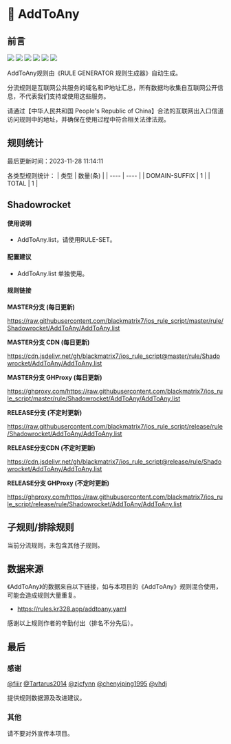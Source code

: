 # 🧸 AddToAny

## 前言

![](https://shields.io/badge/-移除重复规则-ff69b4) ![](https://shields.io/badge/-DOMAIN与DOMAIN--SUFFIX合并-green) ![](https://shields.io/badge/-DOMAIN--SUFFIX间合并-critical) ![](https://shields.io/badge/-DOMAIN与DOMAIN--KEYWORD合并-9cf) ![](https://shields.io/badge/-DOMAIN--SUFFIX与DOMAIN--KEYWORD合并-blue) ![](https://shields.io/badge/-IP--CIDR(6)合并-blueviolet) 

AddToAny规则由《RULE GENERATOR 规则生成器》自动生成。

分流规则是互联网公共服务的域名和IP地址汇总，所有数据均收集自互联网公开信息，不代表我们支持或使用这些服务。

请通过【中华人民共和国 People's Republic of China】合法的互联网出入口信道访问规则中的地址，并确保在使用过程中符合相关法律法规。

## 规则统计

最后更新时间：2023-11-28 11:14:11

各类型规则统计：
| 类型 | 数量(条)  | 
| ---- | ----  |
| DOMAIN-SUFFIX | 1  | 
| TOTAL | 1  | 


## Shadowrocket 

#### 使用说明
- AddToAny.list，请使用RULE-SET。

#### 配置建议
- AddToAny.list 单独使用。

#### 规则链接
**MASTER分支 (每日更新)**

https://raw.githubusercontent.com/blackmatrix7/ios_rule_script/master/rule/Shadowrocket/AddToAny/AddToAny.list

**MASTER分支 CDN (每日更新)**

https://cdn.jsdelivr.net/gh/blackmatrix7/ios_rule_script@master/rule/Shadowrocket/AddToAny/AddToAny.list

**MASTER分支 GHProxy (每日更新)**

https://ghproxy.com/https://raw.githubusercontent.com/blackmatrix7/ios_rule_script/master/rule/Shadowrocket/AddToAny/AddToAny.list

**RELEASE分支 (不定时更新)**

https://raw.githubusercontent.com/blackmatrix7/ios_rule_script/release/rule/Shadowrocket/AddToAny/AddToAny.list

**RELEASE分支CDN (不定时更新)**

https://cdn.jsdelivr.net/gh/blackmatrix7/ios_rule_script@release/rule/Shadowrocket/AddToAny/AddToAny.list

**RELEASE分支 GHProxy (不定时更新)**

https://ghproxy.com/https://raw.githubusercontent.com/blackmatrix7/ios_rule_script/release/rule/Shadowrocket/AddToAny/AddToAny.list

## 子规则/排除规则


当前分流规则，未包含其他子规则。

## 数据来源

《AddToAny》的数据来自以下链接，如与本项目的《AddToAny》规则混合使用，可能会造成规则大量重复。

- https://rules.kr328.app/addtoany.yaml


感谢以上规则作者的辛勤付出（排名不分先后）。

## 最后

### 感谢

[@fiiir](https://github.com/fiiir) [@Tartarus2014](https://github.com/Tartarus2014) [@zjcfynn](https://github.com/zjcfynn) [@chenyiping1995](https://github.com/chenyiping1995) [@vhdj](https://github.com/vhdj)

提供规则数据源及改进建议。

### 其他

请不要对外宣传本项目。
